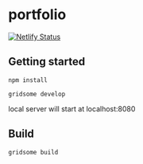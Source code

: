 # portfolio

[![Netlify Status](https://api.netlify.com/api/v1/badges/3cd5f0ad-72db-4d4c-8d00-c8a99c4a0952/deploy-status)](https://app.netlify.com/sites/matthias-portfolio/deploys)

## Getting started
`npm install`

`gridsome develop`

local server will start at localhost:8080

## Build 

`gridsome build`
